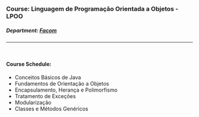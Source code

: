 ### Course: Linguagem de Programação Orientada a Objetos - LPOO
##### Department: [Facom](https://www.facom.ufms.br/)

---
<p>&nbsp;</p>

#### Course Schedule:
* Conceitos Básicos de Java
* Fundamentos de Orientação a Objetos
* Encapsulamento, Herança e Polimorfismo
* Tratamento de Exceções
* Modularização
* Classes e Métodos Genéricos